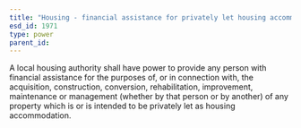 ```yaml
---
title: "Housing - financial assistance for privately let housing accommodation"
esd_id: 1971
type: power
parent_id:  
---
```


A local housing authority shall have power to provide any person with financial assistance for the purposes of, or in connection with, the acquisition, construction, conversion, rehabilitation, improvement, maintenance or management (whether by that person or by another) of any property which is or is intended to be privately let as housing accommodation.

